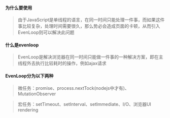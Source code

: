 #### 为什么要使用

> 由于JavaScript是单线程的语言，在同一时间只能处理一件事，而如果这件事比较复杂，处理时间需要很久，那么势必会造成页面的卡顿，从而引入EvenLoop则可以解决此问题

#### 什么是evenloop
> EvenLoop是解决浏览器在同一时间只能做一件事的一种解决方案，即在主线程外去执行比较耗时的操作，例如ajax请求

#### EvenLoop分为以下两种

> 微任务：promise、process.nextTock(nodejs中才有)、MutationObserver

> 宏任务：setTimeout、setInterval、setImmediate、I/O、浏览器UI rendering
